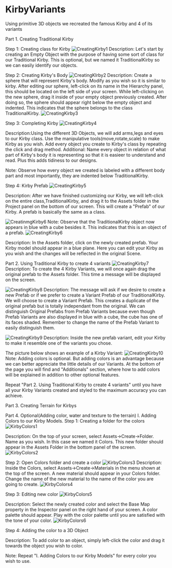 # KirbyVariants
Using primitive 3D objects we recreated the famous Kirby and 4 of its variants


Part 1. Creating Traditional Kirby

Step 1: Creating class for Kirby
![CreatingKirby1](https://github.com/MegretMendez/KirbyVariants/assets/142510070/8e7439ff-ca1d-470e-aeb2-2926b03b2d1f)
Description: Let's start by creating an Empty Object with the purpose of having some sort of class for our Traditional Kirby. This is optional, but we named it TraditionalKirby so we can easily identify our objects.

Step 2: Creating Kirby's Body
![CreatingKIrby2](https://github.com/MegretMendez/KirbyVariants/assets/142510070/f53d983b-2ca2-43f1-a0bc-9f9a381e5ee8)
Description: Create a sphere that will represent Kirby's body. Modify as you wish so it is similar to kirby. After editing our sphere, left-click on its name in the Hierarchy panel, this should be located on the left side of your screen. While left-clicking on the new sphere, drag it inside of your empty object previously created. After doing so, the sphere should appear right below the empty object and indented. This indicates that the sphere belongs to the class TraditionalKirby.
![CreatingKirby3](https://github.com/MegretMendez/KirbyVariants/assets/142510070/8c5711b2-d8d4-493a-aaa4-1f9278f517b8)

Step 3: Completing Kirby
![CreatingKirby4](https://github.com/MegretMendez/KirbyVariants/assets/142510070/b11229b7-dd32-4469-8af1-fd96f679645d)

Description:Using the different 3D Objects, we will add arms,legs and eyes to our Kirby class. Use the manipulative tools(move,rotate,scale) to make Kirby as you wish. Add every object you create to Kirby's class by repeating the click and drag method. Additional: Name every object in relation of what part of Kirby's body it is representing so that it is easieer to understand and read. Plus this adds tidiness to our designs.

Note: Observe how every object we created is labeled with a different body part and most importantly, they are indented below TraditionalKirby.

Step 4: Kirby Prefab
![CreatingKirby5](https://github.com/MegretMendez/KirbyVariants/assets/142510070/df68200b-d691-4a13-b5fa-7f528a10b093)

Description: After we have finished customizing our Kirby, we will left-click on the entire class,TraditionalKirby, and drag it to the Assets folder in the Project panel on the bottom of our screen. This will create a "Prefab" of our Kirby. A prefab is basically the same as a class. 

![CreatinmgKirby6](https://github.com/MegretMendez/KirbyVariants/assets/142510070/f0525277-3904-4ae3-88e8-78e5b493bb98)
Note: Observe that the TraditionalKirby object now appears in blue with a cube besides it. This indicates that this is an object of a prefab.
![CreatingKirby6](https://github.com/MegretMendez/KirbyVariants/assets/142510070/c214463c-0df6-4ce6-b21c-fbfdd73f393b)

Description: In the Assets folder, click on the newly created prefab. Your Kirby model should appear in a blue plane. Here you can edit your Kirby as you wish and the changes will be reflected in the original Scene.

Part 2. Using Traditional Kirby to create 4 variants
![CreatingKirby7](https://github.com/MegretMendez/KirbyVariants/assets/142510070/142a0938-3b5d-4cf8-a468-16194ecbf923)
Description: To create the 4 Kirby Variants, we will once again drag the original prefab to the Assets folder. This time a message will be displayed on the screen. 

![CreatingKirby8](https://github.com/MegretMendez/KirbyVariants/assets/142510070/20e150ac-748d-4aac-9692-840bf90bba63)
Description: The message will ask if we desire to create a new Prefab or if we prefer to create a Variant Prefab of our TraditionalKirby. We will choose to create a Variant Prefab. This creates a duplicate of the original prefab but is totally independant from the original. We can distinguish Original Prefabs from Prefab Variants because even though Prefab Variants are also displayed in blue with a cube, the cube has one of its faces shaded. Remember to change the name of the Prefab Variant to easily distinguish them. 

![CreatingKirby9](https://github.com/MegretMendez/KirbyVariants/assets/142510070/c8a9408d-c30d-426a-9003-4583077d9949)
Description: Inside the new prefab variant, edit your Kirby to make it resemble one of the variants you chose. 

The picture below shows an example of a Kirby Variant: 
![CreatingKirby10](https://github.com/MegretMendez/KirbyVariants/assets/142510070/dd2ed439-05c7-4d31-afdf-3b1718f92bcc)
Note: Adding colors is optional. But adding colors is an advantage because we can better appreciate the little details of our Variants. At the bottom of the page you will find and "Additionals" section, where how to add colors will be explained in addition to other optional features.

Repeat "Part 2. Using Traditional Kirby to create 4 variants" until you have all your Kirby Variants created and styled to the maximum accuracy you can achieve.

Part 3. Creating Terrain for Kirbys

Part 4. Optional(Adding color, water and texture to the terrain)
I. Adding Colors to our Kirby Models.
Step 1: Creating a folder for the colors
![KirbyColors1](https://github.com/MegretMendez/KirbyVariants/assets/142510070/25465d6b-f3ca-4be8-9b88-0a1e420d649b)

Description: On the top of your screen, select Assets->Create->Folder. Name as you wish. In this case we named it Colors. This new folder should appear in the Assets Folder in the bottom panel of the screen. 
![KirbyColors2](https://github.com/MegretMendez/KirbyVariants/assets/142510070/ce144417-c8fe-423a-9f07-cc07eebcb3a2)


Step 2: Open Colors folder and create a color
![KirbyColors3](https://github.com/MegretMendez/KirbyVariants/assets/142510070/6404604b-c2d7-479f-abfe-14a5c9df078e)
Description: Inside the Colors, select Assets->Create->Materials in the menu shown at the top of the screen. A new material should appear in your Colors folder. Change the name of the new material to the name of the color you are going to create.
![KirbyColors4](https://github.com/MegretMendez/KirbyVariants/assets/142510070/118d8230-a988-446b-be78-8497afa4440b)

Step 3: Editing new color
![KirbyColors5](https://github.com/MegretMendez/KirbyVariants/assets/142510070/7e52276e-b132-4d28-a702-350ba4f810d6)

Description: Select the newly created color and select the Base Map property in the Inspector panel on the right hand of your screen. A color palette should appear. Play with the color palette until you are satisfied with the tone of your color. 
![KirbyColors6](https://github.com/MegretMendez/KirbyVariants/assets/142510070/c5353a49-4525-46e6-aa0f-df96479c70a8)

Step 4: Adding the color to a 3D Object


Description: To add color to an object, simply left-click the color and drag it towards the object you wish to color. 

Note: Repeat "I. Adding Colors to our Kirby Models" for every color you wish to use. 


